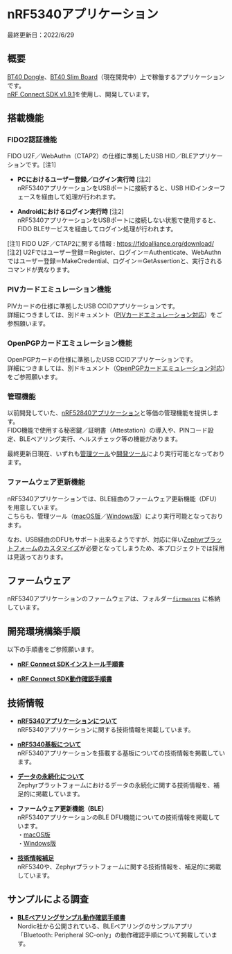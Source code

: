 # nRF5340アプリケーション

最終更新日：2022/6/29

## 概要

[BT40 Dongle](../FIDO2Device/BT40Dongle/README.md)、[BT40 Slim Board](../FIDO2Device/BT40SlimBoard)（現在開発中）上で稼働するアプリケーションです。<br>
[nRF Connect SDK v1.9.1](https://developer.nordicsemi.com/nRF_Connect_SDK/doc/1.9.1/nrf/)を使用し、開発しています。

## 搭載機能

### FIDO2認証機能

FIDO U2F／WebAuthn（CTAP2）の仕様に準拠したUSB HID／BLEアプリケーションです。[注1]

- <b>PCにおけるユーザー登録／ログイン実行時</b> [注2]<br>
nRF5340アプリケーションをUSBポートに接続すると、USB HIDインターフェースを経由して処理が行われます。

- <b>Androidにおけるログイン実行時</b> [注2]<br>
nRF5340アプリケーションをUSBポートに接続しない状態で使用すると、FIDO BLEサービスを経由してログイン処理が行われます。

[注1] FIDO U2F／CTAP2に関する情報 : https://fidoalliance.org/download/ <br>
[注2] U2Fではユーザー登録＝Register、ログイン＝Authenticate、WebAuthnではユーザー登録＝MakeCredential、ログイン＝GetAssertionと、実行されるコマンドが異なります。<br>

### PIVカードエミュレーション機能

PIVカードの仕様に準拠したUSB CCIDアプリケーションです。<br>
詳細につきましては、別ドキュメント（[PIVカードエミュレーション対応](../CCID/PIVCARDEMUL.md)）をご参照願います。

### OpenPGPカードエミュレーション機能

OpenPGPカードの仕様に準拠したUSB CCIDアプリケーションです。<br>
詳細につきましては、別ドキュメント（[OpenPGPカードエミュレーション対応](../CCID/OpenPGP/README.md)）をご参照願います。

### 管理機能
以前開発していた、[nRF52840アプリケーション](../nRF52840_app)と等価の管理機能を提供します。<br>
FIDO機能で使用する秘密鍵／証明書（Attestation）の導入や、PINコード設定、BLEペアリング実行、ヘルスチェック等の機能があります。

最終更新日現在、いずれも[管理ツール](../MaintenanceTool/MNTTOOL.md)や[開発ツール](../MaintenanceTool/DEVTOOL.md)により実行可能となっております。

### ファームウェア更新機能
nRF5340アプリケーションでは、BLE経由のファームウェア更新機能（DFU）を用意しています。<br>
こちらも、管理ツール（[macOS版](../MaintenanceTool/macOSApp/UPDATEFW_BLE.md)／[Windows版](../MaintenanceTool/WindowsExe/UPDATEFW_BLE.md)）により実行可能となっております。

なお、USB経由のDFUもサポート出来るようですが、対応に伴い[Zephyrプラットフォームのカスタマイズ](../nRF5340_app/CUSTOMIZE.md)が必要となってしまうため、本プロジェクトでは採用は見送っております。

## ファームウェア

nRF5340アプリケーションのファームウェアは、フォルダー[`firmwares`](../nRF5340_app/firmwares) に格納しています。

## 開発環境構築手順

以下の手順書をご参照願います。

- <b>[nRF Connect SDKインストール手順書](../nRF5340_app/INSTALLSDK.md)</b>

- <b>[nRF Connect SDK動作確認手順書](../nRF5340_app/CONFIRMSDK.md)</b>

## 技術情報

- <b>[nRF5340アプリケーションについて](../nRF5340_app/TECH_APP_SOURCES.md)</b><br>
nRF5340アプリケーションに関する技術情報を掲載しています。

- <b>[nRF5340基板について](../nRF5340_app/TECH_BOARD.md)</b><br>
nRF5340アプリケーションを搭載する基板についての技術情報を掲載しています。

- <b>[データの永続化について](../nRF5340_app/TECH_ZEP_SETTINGS.md)</b><br>
Zephyrプラットフォームにおけるデータの永続化に関する技術情報を、補足的に掲載しています。

- <b>ファームウェア更新機能（BLE）</b><br>
nRF5340アプリケーションのBLE DFU機能についての技術情報を掲載しています。<br>
・[macOS版](../nRF5340_app/BLEDFU_FUNC_OBJC.md)<br>
・[Windows版](../nRF5340_app/BLEDFU_FUNC_CSHARP.md)

- <b>[技術情報補足](../nRF5340_app/TECHNICAL.md)</b><br>
nRF5340や、Zephyrプラットフォームに関する技術情報を、補足的に掲載しています。

## サンプルによる調査

- <b>[BLEペアリングサンプル動作確認手順書](../nRF5340_app/SAMPLE_SCONLY.md)</b><br>
Nordic社から公開されている、BLEペアリングのサンプルアプリ「Bluetooth: Peripheral SC-only」の動作確認手順について掲載しています。
